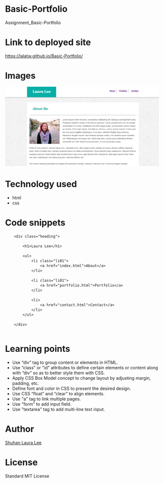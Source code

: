 # Basic-Portfolio
Assignment_Basic-Portfolio


# Link to deployed site
https://lalatw.github.io/Basic-Portfolio/


# Images
![wireframe assignment](screenshot.png) 

# Technology used
* html
* css


# Code snippets


```
    <div class="heading">
        
        <h1>Laura Lee</h1>
        
        <ul>
            <li class="li01">
                <a href="index.html">About</a>
            </li>
    
            <li class="li01">
                <a href="portfolio.html">Portfolio</a>
            </li>
    
            <li>
                <a href="contact.html">Contact</a>
            </li>
        </ul>
        
    </div>


```


# Learning points
* Use “div” tag to group content or elements in HTML.
* Use “class” or "id" attributes to define certain elements or content along with “div” so as to better style them with CSS.
* Apply CSS Box Model concept to change layout by adjusting margin, padding, etc.
* Define font and color in CSS to present the desired design.
* Use CSS “float” and “clear” to align elements.
* Use "a" tag to link multiple pages.
* Use "form" to add input field.
* Use "textarea" tag to add multi-line text input.



# Author 
[Shuhan Laura Lee](https://lalatw.github.io/Basic-Portfolio/)



# License
Standard MIT License
